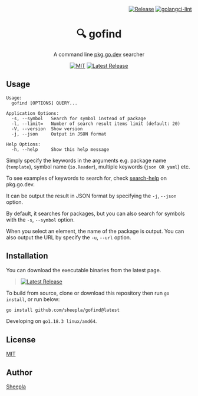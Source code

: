 <div align="right">

[![Release](https://github.com/sheepla/gofind/actions/workflows/release.yml/badge.svg)](https://github.com/sheepla/gofind/actions/workflows/release.yml)
[![golangci-lint](https://github.com/sheepla/gofind/actions/workflows/ci.yml/badge.svg)](https://github.com/sheepla/gofind/actions/workflows/ci.yml)

</div>

<div align="center">

# 🔍 gofind

A command line [pkg.go.dev](https://pkg.go.dev) searcher

[![MIT](https://img.shields.io/static/v1?label=License&message=MIT&color=blue&style=flat-square)](https://github.com/sheepla/gofind/blob/master/LICENSE)
[![Latest Release](https://img.shields.io/github/v/release/sheepla/gofind?style=flat-square)](https://github.com/sheepla/gofind/releases/latest)

</div>

## Usage

```
Usage:
  gofind [OPTIONS] QUERY...

Application Options:
  -s, --symbol   Search for symbol instead of package
  -l, --limit=   Number of search result items limit (default: 20)
  -V, --version  Show version
  -j, --json     Output in JSON format

Help Options:
  -h, --help     Show this help message
```

Simply specify the keywords in the arguments e.g. package name (`template`), symbol name (`io.Reader`), multiple keywords (`json OR yaml`) etc.

To see examples of keywords to search for, check [search-help](https://pkg.go.dev/search-help) on pkg.go.dev.

It can be output the result in JSON format by specifying the `-j`, `--json` option.

By default, it searches for packages, but you can also search for symbols with the `-s`, `--symbol` option.

When you select an element, the name of the package is output. You can also output the URL by specify the `-u`, `--url` option.

## Installation

You can download the executable binaries from the latest page.

> [![Latest Release](https://img.shields.io/github/v/release/sheepla/gofind?style=flat-square)](https://github.com/sheepla/gofind/releases/latest)

To build from source, clone or download this repository then run `go install`, or run below:

```sh
go install github.com/sheepla/gofind@latest
```

Developing on `go1.18.3 linux/amd64`.

## License

[MIT](./LICENSE)

## Author

[Sheepla](https://github.com/sheepla)
